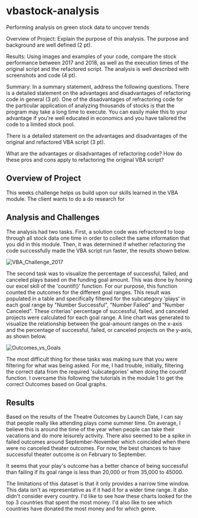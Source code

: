 # vbastock-analysis
Performing analysis on green stock data to uncover trends



Overview of Project: Explain the purpose of this analysis.
The purpose and background are well defined (2 pt).

Results: Using images and examples of your code, compare the stock performance between 2017 and 2018, as well as the execution times of the original script and the refactored script.
The analysis is well described with screenshots and code (4 pt).

Summary: In a summary statement, address the following questions.
There is a detailed statement on the advantages and disadvantages of refactoring code in general (3 pt).
One of the disadvantages of refractoring code for the particular application of analyzing thousands of stocks is that the program may take a long time to execute. You can easily make this to your advantage if you're well educated in economics and you have tailored the code to a limited stock pool.

There is a detailed statement on the advantages and disadvantages of the original and refactored VBA script (3 pt).

What are the advantages or disadvantages of refactoring code?
How do these pros and cons apply to refactoring the original VBA script?


## Overview of Project
This weeks challenge helps us build upon our skills learned in the VBA module. The client wants to do a do research for 
## Analysis and Challenges
The analysis had two tasks. First, a solution code was refractored to loop through all stock data one time in order to collect the same information that you did in this module. Then, it was determined if whether refactoring the code successfully made the VBA script run faster, the results shown below.


![VBA_Challenge_2017](https://user-images.githubusercontent.com/107658895/175760234-a2d674a0-997c-461e-9265-4acbc96ad7cb.png)


The second task was to visualize the percentage of successful, failed, and canceled plays based on the funding goal amount. This was done by honing our excel skill of the 'countif()' function. For our purpose, this function counted the outcomes for the different goal ranges. This result was populated in a table and specifically filtered for the subcategory 'plays' in each goal range by "Number Successful", "Number Failed" and "Number Canceled". These criterias' percentage of successful, failed, and canceled projects were calculated for each goal range. A line chart was generated to visualize the relationship between the goal-amount ranges on the x-axis and the percentage of successful, failed, or canceled projects on the y-axis, as shown below.

![Outcomes_vs_Goals](https://user-images.githubusercontent.com/107658895/174226764-5bfb1740-de0d-49f5-8afe-95b9ca2a5642.png)

The most difficult thing for these tasks was making sure that you were filtering for what was being asked. For me, I had trouble, initially, filtering the correct data from the required 'subcategories' when doing the countif function. I overcame this following the tutorials in the module 1 to get the correct Outcomes based on Goal graphs.

## Results
Based on the results of the Theatre Outcomes by Launch Date, I can say that people really like attending plays come summer time. On average, I believe this is around the time of the year when people can take their vacations and do more leisurely activity. There also seemed to be a spike in failed outcomes around September-November which coincided when there were no canceled theater outcomes. For now, the best chances to have successful theater outcome is on February to September.

It seems that your play's outcome has a better chance of being successful than failing if its goal range is less than 20,000 or from 35,000 to 45000.

The limitations of this dataset is that it only provides a narrow time window. This data isn't as representative as if it had it for a wider time range. It also didn't consider every country. I'd like to see how these charts looked for the top 3 countries that spent the most money. I'd also like to see which countries have donated the most money and for which genre.
